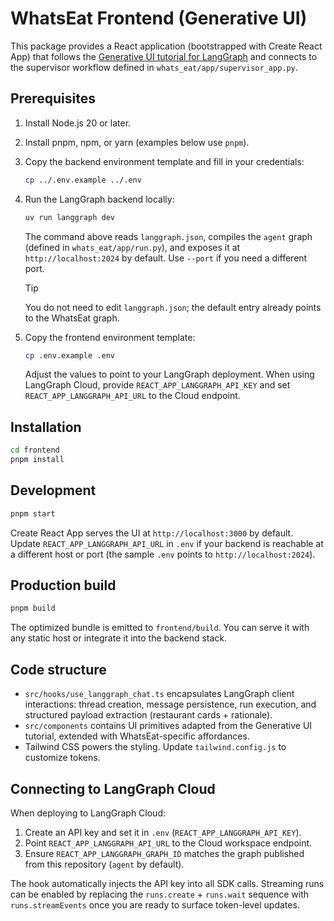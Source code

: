 # WhatsEat Frontend (Generative UI)

This package provides a React application (bootstrapped with Create React App) that follows the [Generative UI tutorial for LangGraph](https://github.langchain.ac.cn/langgraphjs/cloud/how-tos/generative_ui_react/) and connects to the supervisor workflow defined in `whats_eat/app/supervisor_app.py`.

## Prerequisites

1. Install Node.js 20 or later.
2. Install pnpm, npm, or yarn (examples below use `pnpm`).
3. Copy the backend environment template and fill in your credentials:

   ```bash
   cp ../.env.example ../.env
   ```

4. Run the LangGraph backend locally:

   ```bash
   uv run langgraph dev
   ```

   The command above reads `langgraph.json`, compiles the `agent` graph (defined in `whats_eat/app/run.py`), and exposes it at `http://localhost:2024` by default. Use `--port` if you need a different port.

   > [!TIP]
   > You do not need to edit `langgraph.json`; the default entry already points to the WhatsEat graph.

5. Copy the frontend environment template:

   ```bash
   cp .env.example .env
   ```

   Adjust the values to point to your LangGraph deployment. When using LangGraph Cloud, provide `REACT_APP_LANGGRAPH_API_KEY` and set `REACT_APP_LANGGRAPH_API_URL` to the Cloud endpoint.

## Installation

```bash
cd frontend
pnpm install
```

## Development

```bash
pnpm start
```

Create React App serves the UI at `http://localhost:3000` by default. Update `REACT_APP_LANGGRAPH_API_URL` in `.env` if your backend is reachable at a different host or port (the sample `.env` points to `http://localhost:2024`).

## Production build

```bash
pnpm build
```

The optimized bundle is emitted to `frontend/build`. You can serve it with any static host or integrate it into the backend stack.

## Code structure

- `src/hooks/use_langgraph_chat.ts` encapsulates LangGraph client interactions: thread creation, message persistence, run execution, and structured payload extraction (restaurant cards + rationale).
- `src/components` contains UI primitives adapted from the Generative UI tutorial, extended with WhatsEat-specific affordances.
- Tailwind CSS powers the styling. Update `tailwind.config.js` to customize tokens.

## Connecting to LangGraph Cloud

When deploying to LangGraph Cloud:

1. Create an API key and set it in `.env` (`REACT_APP_LANGGRAPH_API_KEY`).
2. Point `REACT_APP_LANGGRAPH_API_URL` to the Cloud workspace endpoint.
3. Ensure `REACT_APP_LANGGRAPH_GRAPH_ID` matches the graph published from this repository (`agent` by default).

The hook automatically injects the API key into all SDK calls. Streaming runs can be enabled by replacing the `runs.create` + `runs.wait` sequence with `runs.streamEvents` once you are ready to surface token-level updates.
